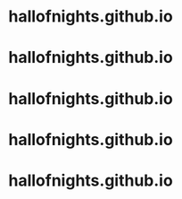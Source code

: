 # hallofnights.github.io
# hallofnights.github.io
# hallofnights.github.io
# hallofnights.github.io
# hallofnights.github.io
